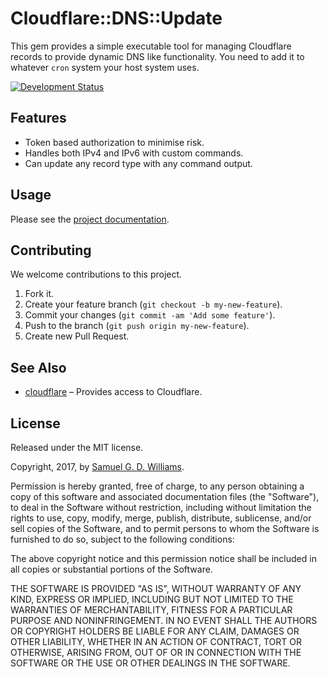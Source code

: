 # Cloudflare::DNS::Update

This gem provides a simple executable tool for managing Cloudflare records to provide dynamic DNS like functionality. You need to add it to whatever `cron` system your host system uses.

[![Development Status](https://github.com/socketry/cloudflare-dns-update/workflows/Development/badge.svg)](https://github.com/socketry/cloudflare-dns-update/actions?workflow=Development)

## Features

  - Token based authorization to minimise risk.
  - Handles both IPv4 and IPv6 with custom commands.
  - Can update any record type with any command output.

## Usage

Please see the [project documentation](https://socketry.github.io/cloudflare-dns-update).

## Contributing

We welcome contributions to this project.

1.  Fork it.
2.  Create your feature branch (`git checkout -b my-new-feature`).
3.  Commit your changes (`git commit -am 'Add some feature'`).
4.  Push to the branch (`git push origin my-new-feature`).
5.  Create new Pull Request.

## See Also

  - [cloudflare](https://github.com/ioquatix/cloudflare) – Provides access to Cloudflare.

## License

Released under the MIT license.

Copyright, 2017, by [Samuel G. D. Williams](http://www.codeotaku.com/samuel-williams).

Permission is hereby granted, free of charge, to any person obtaining a copy
of this software and associated documentation files (the "Software"), to deal
in the Software without restriction, including without limitation the rights
to use, copy, modify, merge, publish, distribute, sublicense, and/or sell
copies of the Software, and to permit persons to whom the Software is
furnished to do so, subject to the following conditions:

The above copyright notice and this permission notice shall be included in
all copies or substantial portions of the Software.

THE SOFTWARE IS PROVIDED "AS IS", WITHOUT WARRANTY OF ANY KIND, EXPRESS OR
IMPLIED, INCLUDING BUT NOT LIMITED TO THE WARRANTIES OF MERCHANTABILITY,
FITNESS FOR A PARTICULAR PURPOSE AND NONINFRINGEMENT. IN NO EVENT SHALL THE
AUTHORS OR COPYRIGHT HOLDERS BE LIABLE FOR ANY CLAIM, DAMAGES OR OTHER
LIABILITY, WHETHER IN AN ACTION OF CONTRACT, TORT OR OTHERWISE, ARISING FROM,
OUT OF OR IN CONNECTION WITH THE SOFTWARE OR THE USE OR OTHER DEALINGS IN
THE SOFTWARE.
